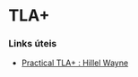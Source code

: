 # TLA+

### Links úteis

 * [Practical TLA+ : Hillel Wayne](https://media.oiipdf.com/pdf/b7a750c8-197f-45c5-a933-c22adcc0a448.pdf)